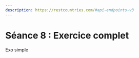 ```yaml
---
description: https://restcountries.com/#api-endpoints-v3
---
```


# Séance 8 : Exercice complet

Exo simple
